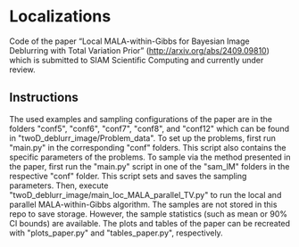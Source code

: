 # Localizations
Code of the paper “Local MALA-within-Gibbs for Bayesian Image Deblurring with Total Variation Prior” (http://arxiv.org/abs/2409.09810) which is submitted to SIAM Scientific Computing and currently under review.

## Instructions
The used examples and sampling configurations of the paper are in the folders "conf5", "conf6", "conf7", "conf8", and "conf12" which can be found in "twoD_deblurr_image/Problem_data". 
To set up the problems, first run "main.py" in the corresponding "conf" folders. 
This script also contains the specific parameters of the problems. 
To sample via the method presented in the paper, first run the "main.py" script in one of the "sam_lM" folders in the respective "conf" folder. 
This script sets and saves the sampling parameters. 
Then, execute "twoD_deblurr_image/main_loc_MALA_parallel_TV.py" to run the local and parallel MALA-within-Gibbs algorithm.
The samples are not stored in this repo to save storage. 
However, the sample statistics (such as mean or 90% CI bounds) are available. 
The plots and tables of the paper can be recreated with "plots_paper.py" and "tables_paper.py", respectively.
